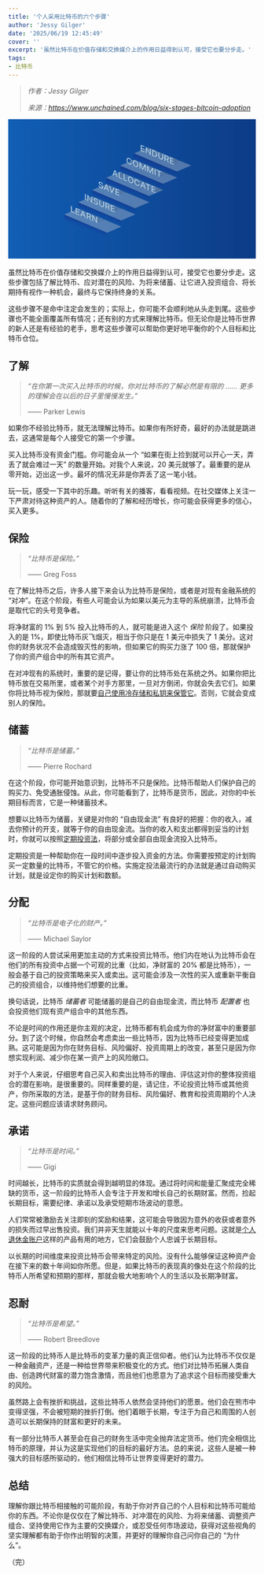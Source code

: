 ```yaml
---
title: '个人采用比特币的六个步骤'
author: 'Jessy Gilger'
date: '2025/06/19 12:45:49'
cover: ''
excerpt: '虽然比特币在价值存储和交换媒介上的作用日益得到认可，接受它也要分步走。'
tags:
- 比特币
---
```



> *作者：Jessy Gilger*
> 
> *来源：<https://www.unchained.com/blog/six-stages-bitcoin-adoption>*



![stair_steps](../images/six-stages-bitcoin-adoption/stair_steps.png)

虽然比特币在价值存储和交换媒介上的作用日益得到认可，接受它也要分步走。这些步骤包括了解比特币、应对潜在的风险、为将来储蓄、让它进入投资组合、将长期持有视作一种机会，最终与它保持终身的关系。

这些步骤不是命中注定会发生的；实际上，你可能不会顺利地从头走到尾。这些步骤也不能全面覆盖所有情况；还有别的方式来理解比特币。但无论你是比特币世界的新人还是有经验的老手，思考这些步骤可以帮助你更好地平衡你的个人目标和比特币仓位。

## 了解

> *“在你第一次买入比特币的时候，你对比特币的了解必然是有限的 …… 更多的理解会在以后的日子里慢慢发生。”*
>
> —— Parker Lewis

如果你不经验比特币，就无法理解比特币。如果你有所好奇，最好的办法就是跳进去，这通常是每个人接受它的第一个步骤。

买入比特币没有资金门槛。你可能会从一个 “如果在街上捡到就可以开心一天，弄丢了就会难过一天” 的数量开始。对我个人来说，20 美元就够了。最重要的是从零开始，迈出这一步。最坏的情况无非是你弄丢了这一笔小钱。

玩一玩，感受一下其中的乐趣。听听有关的播客，看看视频。在社交媒体上关注一下严肃对待这种资产的人。随着你的了解和经历增长，你可能会获得更多的信心，买入更多。

## 保险

> *“比特币是保险。”*
>
> —— Greg Foss

在了解比特币之后，许多人接下来会认为比特币是保险，或者是对现有金融系统的 “对冲”。在这个阶段，有些人可能会认为如果以美元为主导的系统崩溃，比特币会是取代它的头号竞争者。

将净财富的 1% 到 5% 投入比特币的人，就可能是进入这个 *保险* 阶段了。如果投入的是 1%，即使比特币灰飞烟灭，相当于你只是在 1 美元中损失了 1 美分。这对你的财务状况不会造成毁灭性的影响，但如果它的购买力涨了 100 倍，那就保护了你的资产组合中的所有其它资产。

在对冲现有的系统时，重要的是记得，要让你的比特币处在系统之外。如果你把比特币放在交易所里，或者某个对手方那里，一旦对方倒闭，你就会失去它们。如果你将比特币视为保险，那就要[自己使用冷存储和私钥来保管它](https://unchained.com/vaults/)。否则，它就会变成别人的保险。

## 储蓄

> *“比特币是储蓄。”*
>
> —— Pierre Rochard

在这个阶段，你可能开始意识到，比特币不只是保险。比特币帮助人们保护自己的购买力、免受通胀侵蚀。从此，你可能看到了，比特币是货币，因此，对你的中长期目标而言，它是一种储蓄技术。

想要以比特币为储蓄，关键是对你的 “自由现金流” 有良好的把握：你的收入，减去你预计的开支，就等于你的自由现金流。当你的收入和支出都得到妥当的计划时，你就可以按照[定期投资法](https://www.unchained.com/blog/dca-bitcoin)，将部分或全部自由现金流投入比特币。

定期投资是一种帮助你在一段时间中逐步投入资金的方法。你需要按预定的计划购买一定数量的比特币，不管它的价格。实施定投法最流行的办法就是通过自动购买计划，就是设定你的购买计划和数额。

## 分配

> *“比特币是电子化的财产。”*
>
> —— Michael Saylor

这一阶段的人尝试采用更加主动的方式来投资比特币。他们内在地认为比特币会在他们的所有投资中占据一个可观的比重（比如，净财富的 20% 都是比特币），一般会基于自己的投资策略来买入或卖出。这可能会涉及一次性的买入或重新平衡自己的投资组合，以维持他们想要的比重。

换句话说，比特币 *储蓄者* 可能储蓄的是自己的自由现金流，而比特币 *配置者* 也会投资他们现有资产组合中的其他东西。

不论是时间的作用还是你主观的决定，比特币都有机会成为你的净财富中的重要部分。到了这个时候，你自然会考虑卖出一些比特币，因为比特币已经变得更加成熟。这可能是因为你在财务目标、风险偏好、投资周期上的改变，甚至只是因为你想实现利润、减少你在某一资产上的风险敞口。

对于个人来说，仔细思考自己买入和卖出比特币的理由、评估这对你的整体投资组合的潜在影响，是很重要的。同样重要的是，请记住，不论投资比特币或其他资产，你所采取的方法，是基于你的财务目标、风险偏好、教育和投资周期的个人决定。这些问题应该请求财务顾问。

## 承诺

> *“比特币是时间。”*
>
> —— Gigi

时间越长，比特币的实质就会得到越明显的体现。通过将时间和能量汇聚成完全稀缺的货币，这一阶段的比特币人会专注于开发和增长自己的长期财富。然而，捡起长期目标，需要纪律、承诺以及承受短期市场波动的意愿。

人们常常被激励去关注即刻的奖励和结果，这可能会导致因为意外的收获或者意外的损失而过早出售投资。我们并非天生就能以十年的尺度来思考问题。这就是[个人退休金账户](https://unchained.com/bitcoin-ira/)这样的产品有用的地方，它们会鼓励个人忠诚于长期目标。

以长期的时间维度来投资比特币会带来特定的风险。没有什么能够保证这种资产会在接下来的数十年间如你所愿。但是，如果比特币的表现真的像处在这个阶段的比特币人所希望和预期的那样，那就会极大地影响个人的生活以及长期净财富。

## 忍耐

> *“比特币是希望。”*
>
> —— Robert Breedlove

这一阶段的比特币人是比特币的变革力量的真正信仰者。他们认为比特币不仅仅是一种金融资产，还是一种给世界带来积极变化的方式。他们对比特币拓展人类自由、创造跨代财富的潜力饱含激情，而且他们也愿意为了追求这个目标而接受重大的风险。

虽然路上会有挫折和挑战，这些比特币人依然会坚持他们的愿景。他们会在熊市中变得坚强，不会被短期的挫折打倒。他们着眼于长期，专注于为自己和周围的人创造可以长期保持的财富和更好的未来。

有一部分比特币人甚至会在自己的财务生活中完全抛弃法定货币。他们完全相信比特币的原理，并认为这是实现他们的目标的最好方法。总的来说，这些人是被一种强大的目标感所驱动的，他们相信比特币让世界变得更好的潜力。

## 总结

理解你跟比特币相接触的可能阶段，有助于你对齐自己的个人目标和比特币可能给你的东西。不论你是仅仅在了解比特币、对冲潜在的风险、为将来储蓄、调整资产组合、坚持使用它作为主要的交换媒介，或忍受任何市场波动，获得对这些视角的坚实理解都有助于你作出明智的决策，并更好的理解你自己问你自己的 “为什么”。

（完）

